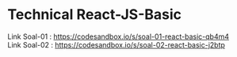 # Technical React-JS-Basic
Link Soal-01 : https://codesandbox.io/s/soal-01-react-basic-qb4m4 <br>
Link Soal-02 : https://codesandbox.io/s/soal-02-react-basic-j2btp
